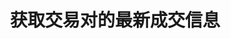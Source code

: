 ---
title: 获取交易对的最新成交信息
position_number: 9
type: get
description: /v1/future-u/market/public/q/deal
parameters:
    -
        name: symbol
        type: string
        mandatory: true
        default: N/A
        description: 交易对
        ranges:
    -
        name: num
        type: integer
        mandatory: true
        default: N/A
        description: 数量
        ranges:
content_markdown: 注：**此方法不需要签名**
left_code_blocks:
    -
        code_block: "public void getKLine() {\r\n\tString text = HttpUtil.get(URL + \"/data/api/v1/future-u/market/getKLine?market=btc_usdt&type=1min&since=0\");\r\n\tSystem.out.println(text);\r\n}"
        title: Java
        language: java
right_code_blocks:
    - code_block: |-
        {
         "msgInfo": {
            "code": "",
            "msg": ""
          },
          "msg": "",
          "data": [
            {
              "a": 0, //成交量
              "m": "", //买卖方向
              "p": 0, //成交价
              "s": "", //交易对
              "t": 0 //成交时间
            }
          ],
          "code": 200
        }
      title: Response
      language: json
---